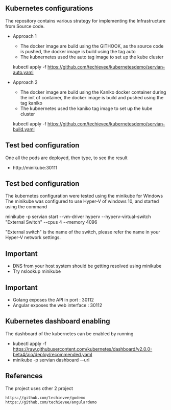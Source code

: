 ## Kubernetes configurations

The repository contains various strategy for implementing the Infrastructure from Source code.

* Approach 1
    - The docker image are build using the GITHOOK, as the source code is pushed, the docker image is build using the tag auto
    - The kubnernetes used the auto tag image to set up the kube cluster
   
   kubectl apply -f https://github.com/techievee/kubernetesdemo/servian-auto.yaml
   
* Approach 2
    - The docker image are build using the Kaniko docker container during the init of container, the docker image is build and pushed using the tag kaniko
    - The kubnernetes used the kaniko tag image to set up the kube cluster
   
   kubectl apply -f https://github.com/techievee/kubernetesdemo/servian-build.yaml

## Test bed configuration

One all the pods are deployed, then type, to see the result

* http://minikube:30111

## Test bed configuration

The kubernetes configuration were tested using the minikube for Windows
The minikube was configured to use Hyper-V of windows 10, and started using the command

minikube -p servian start --vm-driver hyperv --hyperv-virtual-switch "External Switch" --cpus 4 --memory 4096

"External switch" is the name of the switch, please refer the name in your Hyper-V network settings.

## Important
* DNS from your host system should be getting resolved using minikube
* Try nslookup minikube

## Important
* Golang exposes the API in port : 30112
* Angular exposes the web interface : 30112

## Kubernetes dashboard enabling

The dashboard of the kubernetes can be enabled by running

* kubectl apply -f https://raw.githubusercontent.com/kubernetes/dashboard/v2.0.0-beta4/aio/deploy/recommended.yaml
* minikube -p servian dashboard --url

## References
The project uses other 2 project

    https://github.com/techievee/godemo
    https://github.com/techievee/angulardemo
